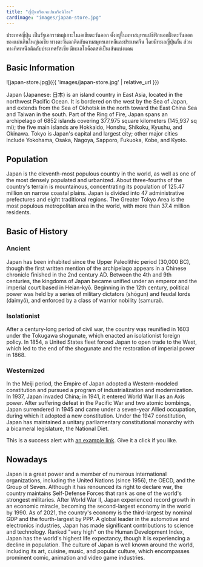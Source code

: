 ```yaml
---
title: "ญี่ปุ่นหรือเจแปนหรือนิโฮง"
cardimage: "images/japan-store.jpg"
---
```


ประเทศญี่ปุ่น เป็นรัฐเอกราชหมู่เกาะในเอเชียตะวันออก ตั้งอยู่ในมหาสมุทรแปซิฟิกนอกฝั่งตะวันออกของแผ่นดินใหญ่เอเชีย ทางตะวันตกติดกับคาบสมุทรเกาหลีและประเทศจีน โดยมีทะเลญี่ปุ่นกั้น ส่วนทางทิศเหนือติดกับประเทศรัสเซีย มีทะเลโอค็อตสค์เป็นเส้นแบ่งแดน 

## Basic Information

![japan-store.jpg]({{ 'images/japan-store.jpg' | relative_url }})

Japan (Japanese: 日本) is an island country in East Asia, located in the northwest Pacific Ocean. It is bordered on the west by the Sea of Japan, and extends from the Sea of Okhotsk in the north toward the East China Sea and Taiwan in the south. Part of the Ring of Fire, Japan spans an archipelago of 6852 islands covering 377,975 square kilometers (145,937 sq mi); the five main islands are Hokkaido, Honshu, Shikoku, Kyushu, and Okinawa. Tokyo is Japan's capital and largest city; other major cities include Yokohama, Osaka, Nagoya, Sapporo, Fukuoka, Kobe, and Kyoto.

## Population

Japan is the eleventh-most populous country in the world, as well as one of the most densely populated and urbanized. About three-fourths of the country's terrain is mountainous, concentrating its population of 125.47 million on narrow coastal plains. Japan is divided into 47 administrative prefectures and eight traditional regions. The Greater Tokyo Area is the most populous metropolitan area in the world, with more than 37.4 million residents.

## Basic of History

### Ancient

Japan has been inhabited since the Upper Paleolithic period (30,000 BC), though the first written mention of the archipelago appears in a Chinese chronicle finished in the 2nd century AD. Between the 4th and 9th centuries, the kingdoms of Japan became unified under an emperor and the imperial court based in Heian-kyō. Beginning in the 12th century, political power was held by a series of military dictators (shōgun) and feudal lords (daimyō), and enforced by a class of warrior nobility (samurai). 

### Isolationist

After a century-long period of civil war, the country was reunified in 1603 under the Tokugawa shogunate, which enacted an isolationist foreign policy. In 1854, a United States fleet forced Japan to open trade to the West, which led to the end of the shogunate and the restoration of imperial power in 1868. 

### Westernized

In the Meiji period, the Empire of Japan adopted a Western-modeled constitution and pursued a program of industrialization and modernization. In 1937, Japan invaded China; in 1941, it entered World War II as an Axis power. After suffering defeat in the Pacific War and two atomic bombings, Japan surrendered in 1945 and came under a seven-year Allied occupation, during which it adopted a new constitution. Under the 1947 constitution, Japan has maintained a unitary parliamentary constitutional monarchy with a bicameral legislature, the National Diet.

<div class="alert alert-success" role="alert">
  This is a success alert with <a href="#" class="alert-link">an example link</a>. Give it a click if you like.
</div>

## Nowadays

Japan is a great power and a member of numerous international organizations, including the United Nations (since 1956), the OECD, and the Group of Seven. Although it has renounced its right to declare war, the country maintains Self-Defense Forces that rank as one of the world's strongest militaries. After World War II, Japan experienced record growth in an economic miracle, becoming the second-largest economy in the world by 1990. As of 2021, the country's economy is the third-largest by nominal GDP and the fourth-largest by PPP. A global leader in the automotive and electronics industries, Japan has made significant contributions to science and technology. Ranked "very high" on the Human Development Index, Japan has the world's highest life expectancy, though it is experiencing a decline in population. The culture of Japan is well known around the world, including its art, cuisine, music, and popular culture, which encompasses prominent comic, animation and video game industries. 